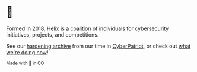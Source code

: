 # 🧬

Formed in 2018, Helix is a coalition of individuals for cybersecurity initiatives, projects, and competitions.

See our [hardening archive](https://github.com/itsHelix/CP-Team-Helix) from our time in [CyberPatriot](https://www.uscyberpatriot.org/), or check out [what we're doing now](https://github.com/orgs/itsHelix/people)!

<sub>Made with 💜 in CO</sub>
